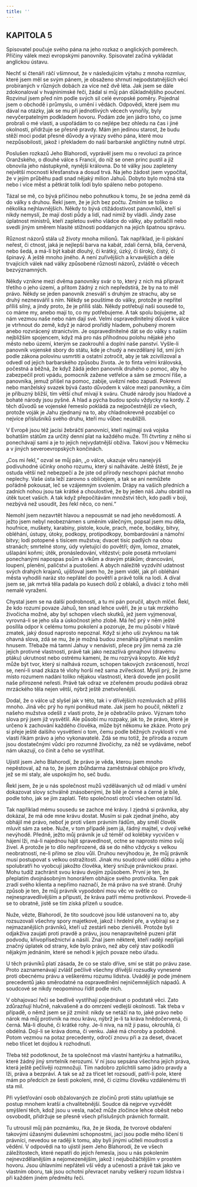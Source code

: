 ```yaml
---
title: ''
---
```


## KAPITOLA 5

Spisovatel poučuje svého pána na jeho rozkaz o anglických poměrech. Příčiny válek mezi evropskými panovníky. Spisovatel začíná vykládat anglickou ústavu.

Nechť si čtenáři ráčí všimnout, že v následujícím výtahu z mnoha rozmluv, které jsem měl se svým pánem, je obsaženo shrnutí nejpodstatnějších věcí probíraných v různých dobách za více než dvě léta. Jak jsem se dále zdokonaloval v hvajninimské řeči, žádal si můj pán důkladnějšího poučení. Rozvinul jsem před ním podle svých sil celé evropské poměry. Pojednal jsem o obchodě i průmyslu, o umění i vědách. Odpovědi, které jsem mu dával na otázky, jak se mu při jednotlivých věcech vynořily, byly nevyčerpatelným podkladem hovoru. Podám zde jen jádro toho, co jsme probrali o mé vlasti, a uspořádám to co nejlépe bez ohledu na čas i jiné okolnosti, přidržuje se přesně pravdy. Mám jen jedinou starost, že budu stěží moci podat přesné důvody a výrazy svého pána, které mou nezpůsobilostí, jakož i překladem do naší barbarské angličtiny nutně utrpí.

Poslušen rozkazů Jeho Blahorodí, vyprávěl jsem mu o revoluci za prince Oranžského, o dlouhé válce s Francií, do níž se onen princ pustil a již obnovila jeho nástupkyně, nynější královna. Do té války jsou zapleteny největší mocnosti křesťanstva a dosud trvá. Na jeho žádost jsem vypočítal, že v jejím průběhu padl snad nějaký milion Jahuů. Dobyto bylo možná sta nebo i více měst a pětkrát tolik lodí bylo spáleno nebo potopeno.

Tázal se mě, co bývá příčinou nebo pohnutkou k tomu, že se jedna země dá do války s druhou. Řekl jsem, že je jich bez počtu. Zmíním se toliko o několika nejhlavnějších. Někdy to bývá ctižádostivost panovníků, kteří si nikdy nemyslí, že mají dosti půdy a lidí, nad nimiž by vládli. Jindy zase úplatnost ministrů, kteří zapletou svého vládce do války, aby potlačili nebo svedli jiným směrem hlasité stížnosti poddaných na jejich špatnou správu.

Různost názorů stála už životy mnoha milionů. Tak například, je-li pískání neřest, či ctnost, jaká je nejlepší barva na kabát, zdali černá, bílá, červená, nebo šedá, a má-li být kabát dlouhý, či krátký, úzký, či široký, čistý, či špinavý. A ještě mnoho jiného. A není zuřivějších a krvavějších a déle trvajících válek nad války způsobené růzností názorů, zvláště o věcech bezvýznamných.

Někdy vznikne mezi dvěma panovníky svár o to, který z nich má připravit třetího o jeho území, a přitom žádný z nich nepředstírá, že by na to měl právo. Někdy se jeden panovník znesváří s druhým ze strachu, aby se druhý neznesvářil s ním. Někdy se pouštíme do války, protože je nepřítel příliš silný, a jindy proto, že je příliš sláb. Někdy potřebují naši sousedé to, co máme my, anebo mají to, co my potřebujeme. A tak spolu bojujeme, až nám vezmou naše nebo nám dají své. Velmi ospravedlnitelný důvod k válce je vtrhnout do země, když je národ prořídlý hladem, pohubený morem anebo rozvrácený stranictvím. Je ospravedlnitelné dát se do války s naším nejbližším spojencem, když má pro nás příhodnou polohu nějaké jeho město nebo území, kterým se zaokrouhlí a doplní naše panství. Vyšle-li panovník vojenské sbory do státu, kde je chudý a nevzdělaný lid, smí jich podle zákona polovinu usmrtiti a ostatní zotročit, aby je tak zcivilizoval a odvedl od jejich barbarského způsobu života. Je to finta velmi královská, počestná a běžná, že když žádá jeden panovník druhého o pomoc, aby ho zabezpečil proti vpádu, pomocník zažene vetřelce a sám se zmocní říše, a panovníka, jemuž přišel na pomoc, zabije, uvězní nebo zapudí. Pokrevní nebo manželský svazek bývá často důvodem k válce mezi panovníky, a čím je příbuzný bližší, tím větší chuť mívají k sváru. Chudé národy jsou hladové a bohaté národy jsou pyšné. A hlad a pýcha budou spolu vždycky na kordy. Z těch důvodů se vojenské řemeslo pokládá za nejpočestnější ze všech, protože voják je Jahu zjednaný na to, aby chladnokrevně pozabíjel co nejvíce příslušníků svého druhu, kteří mu vůbec neublížili.

V Evropě jsou též jacísi žebráčtí panovníci, kteří najímají svá vojska bohatším státům za určitý denní plat na každého muže. Tři čtvrtiny z něho si ponechávají sami a je to jejich nejvydatnější obživa. Takoví jsou v Německu a v jiných severoevropských končinách.

„Cos mi řekl,“ ozval se můj pán, „o válce, ukazuje věru nanejvýš podivuhodné účinky onoho rozumu, který si nalháváte. Ještě štěstí, že je ostuda větší než nebezpečí a že jste od přírody neschopni páchat mnoho neplechy. Vaše ústa leží zarovno s obličejem, a tak se ani nemůžete pořádně pokousat, leč se vzájemným svolením. Drápy na vašich předních a zadních nohou jsou tak krátké a choulostivé, že by jeden náš Jahu obrátil na útěk tucet vašich. A tak když přepočítávám množství těch, kdo padli v boji, nezbývá než usoudit, žes řekl něco, co není.“

Nemohl jsem nezavrtět hlavou a nepousmát se nad jeho nevědomostí. A ježto jsem nebyl neobeznámen s uměním válečným, popsal jsem mu děla, houfnice, muškety, karabiny, pistole, koule, prach, meče, bodáky, bitvy, obléhání, ústupy, útoky, podkopy, protipodkopy, bombardování a námořní bitvy; lodi potopené s tisícem mužstva; dvacet tisíc padlých na obou stranách; smrtelné stony, údy vyletující do povětří; dým, lomoz, zmatek, ušlapání koňmi; útěk, pronásledování, vítězství; pole posetá mrtvolami ponechanými napospas psům a vlkům a dravým ptákům; drancování, loupení, plenění, paličství a pustošení. A abych náležitě vyzdvihl udatnost svých drahých krajanů, ujišťoval jsem ho, že jsem viděl, jak při obléhání města vyhodili naráz sto nepřátel do povětří a právě tolik na lodi. A díval jsem se, jak mrtvá těla padala po kusech dolů z oblaků, a diváci z toho měli nemalé vyražení.

Chystal jsem se na další podrobnosti, a tu mi pán poručil, abych mlčel. Řekl, že kdo rozumí povaze Jahuů, ten snad lehce uvěří, že je u tak mrzkého živočicha možné, aby byl schopen všech skutků, jež jsem vyjmenoval, vyrovná-li se jeho síla a úskočnost jeho zlobě. Má řeč prý v něm ještě posílila odpor k celému tomu pokolení a pozoruje, že mu působí v hlavě zmatek, jaký dosud naprosto nepoznal. Když si jeho uši zvyknou na tak ohavná slova, zdá se mu, že je možná budou znenáhla přijímat s menším hnusem. Třebaže má tamní Jahuy v nenávisti, přece prý jim nemá za zlé jejich protivné vlastnosti, právě tak jako nezazlívá gnnajhovi (dravému ptáku) ukrutnost nebo ostrému kameni, že mu rozrývá kopyto. Ale když může být tvor, který si nalhává rozum, schopen takových zvráceností, hrozí se, není-li snad zkáza té vlohy horší než sama zvířeckost. Myslí prý, že jsme místo rozumem nadáni toliko nějakou vlastností, která dovede jen posílit naše přirozené neřesti. Právě tak odraz ve zčeřeném proudu podává obraz mrzáckého těla nejen větší, nýbrž ještě znetvořenější.

Dodal, že o válce už slyšel jak v této, tak i v dřívějších rozmluvách až příliš mnoho. Jiná věc prý ho nyní poněkud mate. Jak jsem ho poučil, někteří z našeho mužstva odešli z vlasti proto, že je ožebračilo právo. Význam toho slova prý jsem již vysvětlil. Ale působí mu rozpaky, jak to, že právo, které je určeno k zachování každého člověka, může být někomu ke zkáze. Proto prý si přeje ještě dalšího vysvětlení o tom, čemu podle běžných zvyklostí v mé vlasti říkám právo a jeho vykonavatelé. Zdá se mu totiž, že příroda a rozum jsou dostatečnými vůdci pro rozumné živočichy, za něž se vydáváme, neboť nám ukazují, co činit a čeho se vystříhat.

Ujistil jsem Jeho Blahorodí, že právo je věda, kterou jsem mnoho nepěstoval, až na to, že jsem zbůhdarma zaměstnával obhájce pro křivdy, jež se mi staly, ale uspokojím ho, seč budu.

Řekl jsem, že je u nás společnost mužů vzdělávaných už od mládí v umění dokazovat slovy schválně znásobenými, že bílé je černé a černé je bílé, podle toho, jak se jim zaplatí. Této společnosti otročí všechen ostatní lid.

Tak například mému sousedu se zachce mé krávy. I zjedná si právníka, aby dokázal, že má ode mne krávu dostat. Musím si pak zjednat jiného, aby obhájil mé právo, neboť je proti všem právním řádům, aby směl člověk mluvit sám za sebe. Nuže, v tom případě jsem já, řádný majitel, v dvojí velké nevýhodě. Předně, ježto můj právník je už téměř od kolébky vycvičen v hájení lži, má-li najednou hájit spravedlnost, octne se naprosto mimo svůj živel. A protože je to dílo nepřirozené, dá se do něho vždycky s velkou neobratností, ne-li přímo se zlou vůlí. Druhou nevýhodou je, že můj právník musí postupovat s velkou ostražitostí. Jinak mu soudcové udělí důtku a jeho spolubratři ho vyobcují jakožto člověka, který snižuje právnickou praxi. Mohu tudíž zachránit svou krávu dvojím způsobem. První je ten, že přeplatím dvojnásobným honorářem obhájce svého protivníka. Ten pak zradí svého klienta a nepřímo naznačí, že má právo na své straně. Druhý způsob je ten, že můj právník vypodobní mou věc ve světle co nejnespravedlivějším a připustí, že kráva patří mému protivníkovi. Provede-li se to obratně, jistě se tím získá přízeň u soudce.

Nuže, vězte, Blahorodí, že tito soudcové jsou lidé ustanovení na to, aby rozsuzovali všechny spory majetkové, jakož i hrdelní pře, a vybírají se z nejmazanějších právníků, kteří už zestárli nebo zlenivěli. Protože byli odjakživa zaujati proti pravdě a právu, jsou nenapravitelně puzeni přát podvodu, křivopřísežnictví a násilí. Znal jsem některé, kteří raději nepřijali značný úplatek od strany, kde bylo právo, než aby celý stav poškodili nějakým jednáním, které se nehodí k jejich povaze nebo úřadu.

U těch právníků platí zásada, že co se stalo dříve, smí se stát po právu zase. Proto zaznamenávají zvlášť pečlivě všechny dřívější rozsudky vynesené proti obecnému právu a veškerému rozumu lidstva. Uvádějí je pode jménem precedentů jako směrodatné na ospravedlnění nejničemnějších nápadů. A soudcové se nikdy neopominou řídit podle nich.

V obhajovací řeči se bedlivě vystříhají pojednávat o podstatě věci. Zato zdůrazňují hlučně, nakvašeně a do omrzení vedlejší okolnosti. Tak třeba v případě, o němž jsem se již zmínil: nikdy se netáží na to, jaké právo nebo nárok má můj protivník na mou krávu, nýbrž je-li ta kráva hnědočervená, či černá. Má-li dlouhé, či krátké rohy. Je-li niva, na níž ji pasu, okrouhlá, či obdélná. Dojí-li se kráva doma, či venku. Jaké má choroby a podobně. Potom vezmou na potaz precedenty, odročí znovu při a za deset, dvacet nebo třicet let dojdou k rozhodnutí.

Třeba též podotknout, že ta společnost má vlastní hantýrku a hatmatilku, které žádný jiný smrtelník nerozumí. V ní jsou sepsána všechna jejich práva, která ještě pečlivěji rozmnožují. Tím nadobro zplichtili samo jádro pravdy a lži, práva a bezpráví. A tak se až za třicet let rozsoudí, patří-li pole, které mám po předcích ze šesti pokolení, mně, či cizímu člověku vzdálenému tři sta mil.

Při vyšetřování osob obžalovaných ze zločinů proti státu uplatňuje se postup mnohem kratší a chvalitebnější. Soudce dá nejprve vyzvědět smýšlení těch, kdož jsou u vesla, načež může zločince lehce oběsit nebo osvobodit, přidržuje se přesně všech příslušných právních formalit.

Tu utrousil můj pán poznámku, řka, že je škoda, že tvorové obdaření takovými úžasnými duševními schopnostmi, jací jsou podle mého líčení ti právníci, nevedou se raději k tomu, aby byli jinými učiteli moudrosti a vědění. V odpovědi na to ujistil jsem Jeho Blahorodí, že ve všech záležitostech, které nepatří do jejich řemesla, jsou u nás pokolením nejnevzdělanějším a nejomezenějším, jakož i nejubožáčtějším v prostém hovoru. Jsou úhlavními nepřáteli vší vědy a učenosti a právě tak jako ve vlastním oboru, tak jsou ochotni převracet naruby veškerý rozum lidstva i při každém jiném předmětu řeči.
